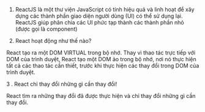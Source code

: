 1. ReactJS là một thư viện JavaScript có tính hiệu quả và linh hoạt để xây dựng các thành phần giao diện người dùng (UI) có thể sử dụng lại. ReactJS giúp phân chia các UI phức tạp thành các thành phần nhỏ (được gọi là component)

2. React hoạt động như thế nào?

React tạo ra một DOM VIRTUAL trong bộ nhớ.
Thay vì thao tác trực tiếp với DOM của trình duyệt, React tạo một DOM ảo trong bộ nhớ, nơi nó thực hiện tất cả các thao tác cần thiết, trước khi thực hiện các thay đổi trong DOM của trình duyệt.

3 . React chỉ thay đổi những gì cần thay đổi!

React tìm ra những thay đổi đã được thực hiện và chỉ thay đổi những gì cần thay đổi.
